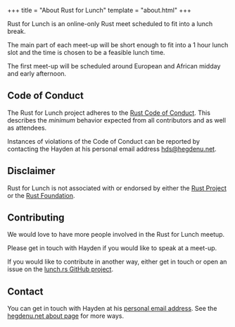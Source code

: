 +++
title = "About Rust for Lunch"
template = "about.html"
+++

Rust for Lunch is an online-only Rust meet scheduled to fit into a lunch break.

The main part of each meet-up will be short enough to fit into a 1 hour lunch
slot and the time is chosen to be a feasible lunch time.

The first meet-up will be scheduled around European and African midday and
early afternoon.

## Code of Conduct

The Rust for Lunch project adheres to the [Rust Code of Conduct][coc]. This
describes the _minimum_ behavior expected from all contributors and as well as
attendees.

Instances of violations of the Code of Conduct can be reported by contacting
the Hayden at his personal email address
[hds@hegdenu.net](mailto:hds@hegdenu.net).

[coc]: https://github.com/rust-lang/rust/blob/master/CODE_OF_CONDUCT.md

## Disclaimer

Rust for Lunch is not associated with or endorsed by either the
[Rust Project](https://www.rust-lang.org/) or the
[Rust Foundation](https://foundation.rust-lang.org/).

## Contributing

We would love to have more people involved in the Rust for Lunch meetup.

Please get in touch with Hayden if you would like to speak at a meet-up.

If you would like to contribute in another way, either get in touch or
open an issue on the
[lunch.rs GitHub project](https://github.com/hds/lunch.rs).

## Contact

You can get in touch with Hayden at his
[personal email address](mailto:hds@hegdenu.net). See the [hegdenu.net about
page](https://hegdenu.net/about/#contact) for more ways.